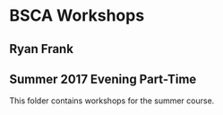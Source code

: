 # BSCA Workshops #
## Ryan Frank ##
## Summer 2017 Evening Part-Time ##

This folder contains workshops for the summer course.
